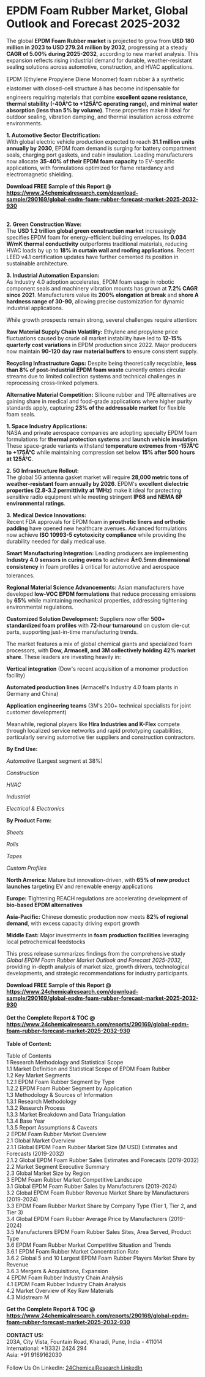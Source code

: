 <h1>EPDM Foam Rubber Market, Global Outlook and Forecast 2025-2032</h1><p>The global <strong>EPDM Foam Rubber market</strong> is projected to grow from <strong>USD 180 million in 2023 to USD 279.24 million by 2032</strong>, progressing at a steady <strong>CAGR of 5.00% during 2025-2032</strong>, according to new market analysis. This expansion reflects rising industrial demand for durable, weather-resistant sealing solutions across automotive, construction, and HVAC applications.</p><p>EPDM (Ethylene Propylene Diene Monomer) foam rubber â a synthetic elastomer with closed-cell structure â has become indispensable for engineers requiring materials that combine <strong>excellent ozone resistance, thermal stability (-40Â°C to +125Â°C operating range), and minimal water absorption (less than 5% by volume)</strong>. These properties make it ideal for outdoor sealing, vibration damping, and thermal insulation across extreme environments.</p><p><strong>1. Automotive Sector Electrification:</strong><br>
With global electric vehicle production expected to reach <strong>31.1 million units annually by 2030</strong>, EPDM foam demand is surging for battery compartment seals, charging port gaskets, and cabin insulation. Leading manufacturers now allocate <strong>35-40% of their EPDM foam capacity</strong> to EV-specific applications, with formulations optimized for flame retardancy and electromagnetic shielding.</p><div><b>Download FREE Sample of this Report @ 
            <a href="https://www.24chemicalresearch.com/download-sample/290169/global-epdm-foam-rubber-forecast-market-2025-2032-930">
            https://www.24chemicalresearch.com/download-sample/290169/global-epdm-foam-rubber-forecast-market-2025-2032-930</a></b></div><br><p><strong>2. Green Construction Wave:</strong><br>
The <strong>USD 1.2 trillion global green construction market</strong> increasingly specifies EPDM foam for energy-efficient building envelopes. Its <strong>0.034 W/mK thermal conductivity</strong> outperforms traditional materials, reducing HVAC loads by up to <strong>18% in curtain wall and roofing applications</strong>. Recent LEED v4.1 certification updates have further cemented its position in sustainable architecture.</p><p><strong>3. Industrial Automation Expansion:</strong><br>
As Industry 4.0 adoption accelerates, EPDM foam usage in robotic component seals and machinery vibration mounts has grown at <strong>7.2% CAGR since 2021</strong>. Manufacturers value its <strong>200% elongation at break</strong> and <strong>shore A hardness range of 30-90</strong>, allowing precise customization for dynamic industrial applications.</p><p>While growth prospects remain strong, several challenges require attention:</p><p><strong>Raw Material Supply Chain Volatility:</strong> Ethylene and propylene price fluctuations caused by crude oil market instability have led to <strong>12-15% quarterly cost variations</strong> in EPDM production since 2022. Major producers now maintain <strong>90-120 day raw material buffers</strong> to ensure consistent supply.</p><p><strong>Recycling Infrastructure Gaps:</strong> Despite being theoretically recyclable, <strong>less than 8% of post-industrial EPDM foam waste</strong> currently enters circular streams due to limited collection systems and technical challenges in reprocessing cross-linked polymers.</p><p><strong>Alternative Material Competition:</strong> Silicone rubber and TPE alternatives are gaining share in medical and food-grade applications where higher purity standards apply, capturing <strong>23% of the addressable market</strong> for flexible foam seals.</p><p><strong>1. Space Industry Applications:</strong><br>
NASA and private aerospace companies are adopting specialty EPDM foam formulations for <strong>thermal protection systems</strong> and <strong>launch vehicle insulation</strong>. These space-grade variants withstand <strong>temperature extremes from -157Â°C to +175Â°C</strong> while maintaining compression set below <strong>15% after 500 hours at 125Â°C</strong>.</p><p><strong>2. 5G Infrastructure Rollout:</strong><br>
The global 5G antenna gasket market will require <strong>28,000 metric tons of weather-resistant foam annually by 2026</strong>. EPDM's <strong>excellent dielectric properties (2.8-3.2 permittivity at 1MHz)</strong> make it ideal for protecting sensitive radio equipment while meeting stringent <strong>IP68 and NEMA 6P environmental ratings</strong>.</p><p><strong>3. Medical Device Innovations:</strong><br>
Recent FDA approvals for EPDM foam in <strong>prosthetic liners and orthotic padding</strong> have opened new healthcare avenues. Advanced formulations now achieve <strong>ISO 10993-5 cytotoxicity compliance</strong> while providing the durability needed for daily medical use.</p><p><strong>Smart Manufacturing Integration:</strong> Leading producers are implementing <strong>Industry 4.0 sensors in curing ovens</strong> to achieve <strong>Â±0.5mm dimensional consistency</strong> in foam profiles â critical for automotive and aerospace tolerances.</p><p><strong>Regional Material Science Advancements:</strong> Asian manufacturers have developed <strong>low-VOC EPDM formulations</strong> that reduce processing emissions by <strong>65%</strong> while maintaining mechanical properties, addressing tightening environmental regulations.</p><p><strong>Customized Solution Development:</strong> Suppliers now offer <strong>500+ standardized foam profiles</strong> with <strong>72-hour turnaround</strong> on custom die-cut parts, supporting just-in-time manufacturing trends.</p><p>The market features a mix of global chemical giants and specialized foam processors, with <strong>Dow, Armacell, and 3M collectively holding 42% market share</strong>. These leaders are investing heavily in:</p><p><strong>Vertical integration</strong> (Dow's recent acquisition of a monomer production facility)</p><p><strong>Automated production lines</strong> (Armacell's Industry 4.0 foam plants in Germany and China)</p><p><strong>Application engineering teams</strong> (3M's 200+ technical specialists for joint customer development)</p><p>Meanwhile, regional players like <strong>Hira Industries and K-Flex</strong> compete through localized service networks and rapid prototyping capabilities, particularly serving automotive tier suppliers and construction contractors.</p><p><strong>By End Use:</strong></p><p><em>Automotive</em> (Largest segment at 38%)</p><p><em>Construction</em></p><p><em>HVAC</em></p><p><em>Industrial</em></p><p><em>Electrical &amp; Electronics</em></p><p><strong>By Product Form:</strong></p><p><em>Sheets</em></p><p><em>Rolls</em></p><p><em>Tapes</em></p><p><em>Custom Profiles</em></p><p><strong>North America:</strong> Mature but innovation-driven, with <strong>65% of new product launches</strong> targeting EV and renewable energy applications</p><p><strong>Europe:</strong> Tightening REACH regulations are accelerating development of <strong>bio-based EPDM alternatives</strong></p><p><strong>Asia-Pacific:</strong> Chinese domestic production now meets <strong>82% of regional demand</strong>, with excess capacity driving export growth</p><p><strong>Middle East:</strong> Major investments in <strong>foam production facilities</strong> leveraging local petrochemical feedstocks</p><p>This press release summarizes findings from the comprehensive study <em>Global EPDM Foam Rubber Market Outlook and Forecast 2025-2032</em>, providing in-depth analysis of market size, growth drivers, technological developments, and strategic recommendations for industry participants.</p><div><b>Download FREE Sample of this Report @ 
            <a href="https://www.24chemicalresearch.com/download-sample/290169/global-epdm-foam-rubber-forecast-market-2025-2032-930">
            https://www.24chemicalresearch.com/download-sample/290169/global-epdm-foam-rubber-forecast-market-2025-2032-930</a></b></div><br><div><b>Get the Complete Report & TOC @ 
            <a href="https://www.24chemicalresearch.com/reports/290169/global-epdm-foam-rubber-forecast-market-2025-2032-930">
            https://www.24chemicalresearch.com/reports/290169/global-epdm-foam-rubber-forecast-market-2025-2032-930</a></b></div><br>
            <b>Table of Content:</b><p>Table of Contents<br />
1 Research Methodology and Statistical Scope<br />
1.1 Market Definition and Statistical Scope of EPDM Foam Rubber<br />
1.2 Key Market Segments<br />
1.2.1 EPDM Foam Rubber Segment by Type<br />
1.2.2 EPDM Foam Rubber Segment by Application<br />
1.3 Methodology & Sources of Information<br />
1.3.1 Research Methodology<br />
1.3.2 Research Process<br />
1.3.3 Market Breakdown and Data Triangulation<br />
1.3.4 Base Year<br />
1.3.5 Report Assumptions & Caveats<br />
2 EPDM Foam Rubber Market Overview<br />
2.1 Global Market Overview<br />
2.1.1 Global EPDM Foam Rubber Market Size (M USD) Estimates and Forecasts (2019-2032)<br />
2.1.2 Global EPDM Foam Rubber Sales Estimates and Forecasts (2019-2032)<br />
2.2 Market Segment Executive Summary<br />
2.3 Global Market Size by Region<br />
3 EPDM Foam Rubber Market Competitive Landscape<br />
3.1 Global EPDM Foam Rubber Sales by Manufacturers (2019-2024)<br />
3.2 Global EPDM Foam Rubber Revenue Market Share by Manufacturers (2019-2024)<br />
3.3 EPDM Foam Rubber Market Share by Company Type (Tier 1, Tier 2, and Tier 3)<br />
3.4 Global EPDM Foam Rubber Average Price by Manufacturers (2019-2024)<br />
3.5 Manufacturers EPDM Foam Rubber Sales Sites, Area Served, Product Type<br />
3.6 EPDM Foam Rubber Market Competitive Situation and Trends<br />
3.6.1 EPDM Foam Rubber Market Concentration Rate<br />
3.6.2 Global 5 and 10 Largest EPDM Foam Rubber Players Market Share by Revenue<br />
3.6.3 Mergers & Acquisitions, Expansion<br />
4 EPDM Foam Rubber Industry Chain Analysis<br />
4.1 EPDM Foam Rubber Industry Chain Analysis<br />
4.2 Market Overview of Key Raw Materials<br />
4.3 Midstream M</p><div><b>Get the Complete Report & TOC @ 
            <a href="https://www.24chemicalresearch.com/reports/290169/global-epdm-foam-rubber-forecast-market-2025-2032-930">
            https://www.24chemicalresearch.com/reports/290169/global-epdm-foam-rubber-forecast-market-2025-2032-930</a></b></div><br><b>CONTACT US:</b><br>
            203A, City Vista, Fountain Road, Kharadi, Pune, India - 411014<br>
            International: +1(332) 2424 294<br>
            Asia: +91 9169162030 <br><br>
            Follow Us On LinkedIn: <a href="https://www.linkedin.com/company/24chemicalresearch/">24ChemicalResearch LinkedIn</a>